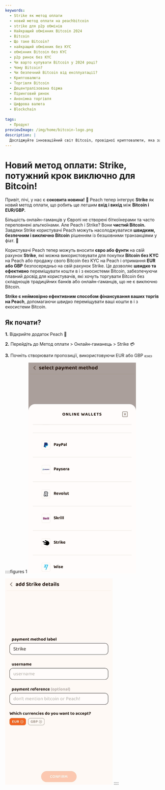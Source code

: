 ```yaml
---
keywords:
  - Strike як метод оплати
  - новий метод оплати на peachbitcoin
  - strike для p2p обмінів
  - Найкращий обмінник Bitcoin 2024
  - Bitcoin
  - Що таке Bitcoin?
  - найкращий обмінник без KYC
  - обмінник Bitcoin без KYC
  - p2p ринок без KYC
  - Чи варто купувати Bitcoin у 2024 році?
  - Чому Bitcoin?
  - Чи безпечний Bitcoin від експлуатації?
  - Криптовалюта
  - Торгівля Bitcoin
  - Децентралізована біржа
  - Піринговий ринок
  - Анонімна торгівля
  - Цифрова валюта
  - Blockchain

tags:
  - Продукт
previewImage: /img/home/bitcoin-logo.png
description: |
  Досліджуйте інноваційний світ Bitcoin, провідної криптовалюти, яка забезпечує безпечні, децентралізовані транзакції через глобальну мережу. Дізнайтеся про найкращі обмінники Bitcoin без KYC, ринки пірингової торгівлі та переваги анонімних транзакцій з Bitcoin. Дізнайтеся, чому Bitcoin залишається цінною інвестицією у 2024 році і як він забезпечує безпеку від експлуатації.
---
```


# Новий метод оплати: Strike, потужний крок виключно для Bitcoin!

Привіт, пічі, у нас є **соковита новина!** 🍑 Peach тепер інтегрує **Strike** як новий метод оплати, що робить ще легшим **вхід і вихід** між **Bitcoin і EUR/GBP.**

Більшість онлайн-гаманців у Європі не створені біткоїнерами та часто переповнені альткоїнами. Але Peach і Strike? Вони **чистий Bitcoin.** Завдяки Strike користувачі Peach можуть насолоджуватися **швидким, безпечним і виключно Bitcoin** рішенням із безшовними транзакціями у фіат. 💸

Користувачі Peach тепер можуть вносити **євро або фунти** на свій рахунок **Strike**, які можна використовувати для покупки **Bitcoin без KYC** на Peach або продажу свого Bitcoin без KYC на Peach і отримання **EUR або GBP** безпосередньо на свій рахунок Strike. Це дозволяє **швидко та ефективно** переміщувати кошти в і з екосистеми Bitcoin, забезпечуючи плавний досвід для користувачів, які хочуть торгувати Bitcoin без складнощів традиційних банків або онлайн-гаманців, що не є виключно Bitcoin.

**Strike є неймовірно ефективним способом фінансування ваших торгів на Peach**, допомагаючи швидко переміщувати ваші кошти в і з екосистеми Bitcoin.

## Як почати?

**1.** Відкрийте додаток Peach 📱

**2.** Перейдіть до Метод оплати > Онлайн-гаманець > Strike 💳

**3.** Почніть створювати пропозиції, використовуючи EUR або GBP 💶💷

::::figures 1
<img src="/img/blog/PMstrike/select_strike.jpg" alt="Обрати Strike" style="width: 80%; max-width: 350px;">

<img src="/img/blog/PMstrike/strike.jpg" alt="Strike" style="width: 80%; max-width: 350px;">
::::
